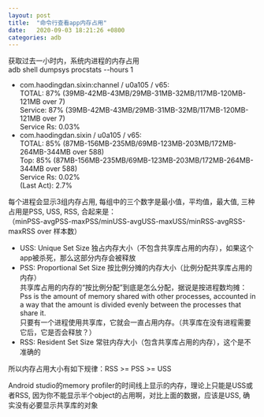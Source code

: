 ```yaml
---
layout: post
title:  "命令行查看app内存占用"
date:   2020-09-03 18:21:26 +0800
categories: adb
---
```


获取过去一小时内，系统内进程的内存占用  
adb shell dumpsys procstats --hours 1

* com.haodingdan.sixin:channel / u0a105 / v65:  
         TOTAL: 87% (39MB-42MB-43MB/29MB-31MB-32MB/117MB-120MB-121MB over 7)  
       Service: 87% (39MB-42MB-43MB/29MB-31MB-32MB/117MB-120MB-121MB over 7)  
    Service Rs: 0.03%  
* com.haodingdan.sixin / u0a105 / v65:  
         TOTAL: 85% (87MB-156MB-235MB/69MB-123MB-203MB/172MB-264MB-344MB over 588)  
           Top: 85% (87MB-156MB-235MB/69MB-123MB-203MB/172MB-264MB-344MB over 588)  
    Service Rs: 0.02%  
    (Last Act): 2.7%  


每个进程会显示3组内存占用, 每组中的三个数字是最小值，平均值，最大值, 三种占用是PSS, USS, RSS, 合起来是：  
（minPSS-avgPSS-maxPSS/minUSS-avgUSS-maxUSS/minRSS-avgRSS-maxRSS over 样本数）

  * USS: Unique Set Size 独占内存大小（不包含共享库占用的内存），如果这个app被杀死，那么这部分内存会被释放
  * PSS: Proportional Set Size 按比例分摊的内存大小（比例分配共享库占用的内存）  
共享库占用的内存的“按比例分配”到底是怎么分配，据说是按进程数均摊：  
Pss is the amount of memory shared with other processes, 
accounted in a way that the amount is divided evenly between the processes that share it.  
只要有一个进程使用共享库，它就会一直占用内存。（共享库在没有进程需要它后，它是否会释放？）
  * RSS: Resident Set Size 常驻内存大小（包含共享库占用的内存），这个是不准确的


所以内存占用大小有如下规律：RSS >= PSS >= USS

Android studio的memory profiler的时间线上显示的内存，理论上只能是USS或者RSS, 因为你不能显示半个object的占用啊，对比上面的数据，应该是USS, 确实没有必要显示共享库的对象
